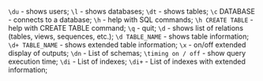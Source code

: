 `\du` - shows users;
`\l` - shows databases;
`\dt` - shows tables;
`\c` DATABASE - connects to a database;
`\h` - help with SQL commands;
`\h CREATE TABLE` - help with CREATE TABLE command;
`\q` - quit;
`\d` - shows list of relations (tables, views, sequences, etc.);
`\d TABLE_NAME` - shows table information;
`\d+ TABLE_NAME` - shows extended table information;
`\x` - on/off extended display of outputs;
`\dn` - List of schemas;
`\timing on / off` - show query execution time;
`\di` - List of indexes;
`\di+` - List of indexes with extended information;

